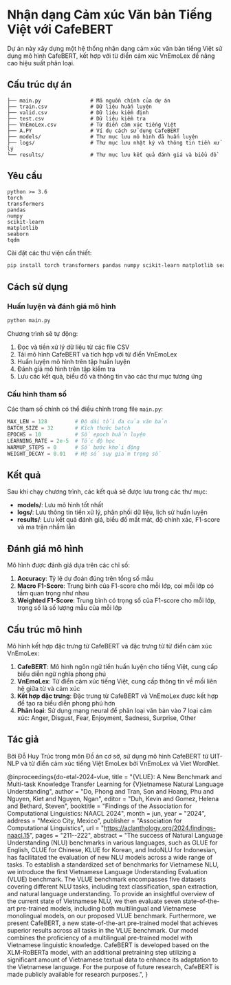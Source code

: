# Nhận dạng Cảm xúc Văn bản Tiếng Việt với CafeBERT

Dự án này xây dựng một hệ thống nhận dạng cảm xúc văn bản tiếng Việt sử dụng mô hình CafeBERT, kết hợp với từ điển cảm xúc VnEmoLex để nâng cao hiệu suất phân loại.

## Cấu trúc dự án

```
├── main.py                # Mã nguồn chính của dự án
├── train.csv              # Dữ liệu huấn luyện
├── valid.csv              # Dữ liệu kiểm định
├── test.csv               # Dữ liệu kiểm tra
├── VnEmoLex.csv           # Từ điển cảm xúc tiếng Việt
├── A.PY                   # Ví dụ cách sử dụng CafeBERT
├── models/                # Thư mục lưu mô hình đã huấn luyện
├── logs/                  # Thư mục lưu nhật ký và thông tin tiền xử lý
└── results/               # Thư mục lưu kết quả đánh giá và biểu đồ
```

## Yêu cầu

```
python >= 3.6
torch
transformers
pandas
numpy
scikit-learn
matplotlib
seaborn
tqdm
```

Cài đặt các thư viện cần thiết:

```bash
pip install torch transformers pandas numpy scikit-learn matplotlib seaborn tqdm
```

## Cách sử dụng

### Huấn luyện và đánh giá mô hình

```bash
python main.py
```

Chương trình sẽ tự động:
1. Đọc và tiền xử lý dữ liệu từ các file CSV
2. Tải mô hình CafeBERT và tích hợp với từ điển VnEmoLex
3. Huấn luyện mô hình trên tập huấn luyện
4. Đánh giá mô hình trên tập kiểm tra
5. Lưu các kết quả, biểu đồ và thông tin vào các thư mục tương ứng

### Cấu hình tham số

Các tham số chính có thể điều chỉnh trong file `main.py`:

```python
MAX_LEN = 128         # Độ dài tối đa của văn bản
BATCH_SIZE = 32       # Kích thước batch
EPOCHS = 10           # Số epoch huấn luyện
LEARNING_RATE = 2e-5  # Tốc độ học
WARMUP_STEPS = 0      # Số bước khởi động
WEIGHT_DECAY = 0.01   # Hệ số suy giảm trọng số
```

## Kết quả

Sau khi chạy chương trình, các kết quả sẽ được lưu trong các thư mục:

- **models/**: Lưu mô hình tốt nhất
- **logs/**: Lưu thông tin tiền xử lý, phân phối dữ liệu, lịch sử huấn luyện
- **results/**: Lưu kết quả đánh giá, biểu đồ mất mát, độ chính xác, F1-score và ma trận nhầm lẫn

## Đánh giá mô hình

Mô hình được đánh giá dựa trên các chỉ số:

1. **Accuracy**: Tỷ lệ dự đoán đúng trên tổng số mẫu
2. **Macro F1-Score**: Trung bình của F1-score cho mỗi lớp, coi mỗi lớp có tầm quan trọng như nhau
3. **Weighted F1-Score**: Trung bình có trọng số của F1-score cho mỗi lớp, trọng số là số lượng mẫu của mỗi lớp

## Cấu trúc mô hình

Mô hình kết hợp đặc trưng từ CafeBERT và đặc trưng từ từ điển cảm xúc VnEmoLex:

1. **CafeBERT**: Mô hình ngôn ngữ tiền huấn luyện cho tiếng Việt, cung cấp biểu diễn ngữ nghĩa phong phú
2. **VnEmoLex**: Từ điển cảm xúc tiếng Việt, cung cấp thông tin về mối liên hệ giữa từ và cảm xúc
3. **Kết hợp đặc trưng**: Đặc trưng từ CafeBERT và VnEmoLex được kết hợp để tạo ra biểu diễn phong phú hơn
4. **Phân loại**: Sử dụng mạng neural để phân loại văn bản vào 7 loại cảm xúc: Anger, Disgust, Fear, Enjoyment, Sadness, Surprise, Other

## Tác giả

Bởi Đỗ Huy Trúc trong môn Đồ án cơ sở, sử dụng mô hình CafeBERT từ UIT-NLP và từ điển cảm xúc tiếng Việt EmoLex bởi VnEmoLex và Viet WordNet.

@inproceedings{do-etal-2024-vlue,
    title = "{VLUE}: A New Benchmark and Multi-task Knowledge Transfer Learning for {V}ietnamese Natural Language Understanding",
    author = "Do, Phong  and
      Tran, Son  and
      Hoang, Phu  and
      Nguyen, Kiet  and
      Nguyen, Ngan",
    editor = "Duh, Kevin  and
      Gomez, Helena  and
      Bethard, Steven",
    booktitle = "Findings of the Association for Computational Linguistics: NAACL 2024",
    month = jun,
    year = "2024",
    address = "Mexico City, Mexico",
    publisher = "Association for Computational Linguistics",
    url = "https://aclanthology.org/2024.findings-naacl.15",
    pages = "211--222",
    abstract = "The success of Natural Language Understanding (NLU) benchmarks in various languages, such as GLUE for English, CLUE for Chinese, KLUE for Korean, and IndoNLU for Indonesian, has facilitated the evaluation of new NLU models across a wide range of tasks. To establish a standardized set of benchmarks for Vietnamese NLU, we introduce the first Vietnamese Language Understanding Evaluation (VLUE) benchmark. The VLUE benchmark encompasses five datasets covering different NLU tasks, including text classification, span extraction, and natural language understanding. To provide an insightful overview of the current state of Vietnamese NLU, we then evaluate seven state-of-the-art pre-trained models, including both multilingual and Vietnamese monolingual models, on our proposed VLUE benchmark. Furthermore, we present CafeBERT, a new state-of-the-art pre-trained model that achieves superior results across all tasks in the VLUE benchmark. Our model combines the proficiency of a multilingual pre-trained model with Vietnamese linguistic knowledge. CafeBERT is developed based on the XLM-RoBERTa model, with an additional pretraining step utilizing a significant amount of Vietnamese textual data to enhance its adaptation to the Vietnamese language. For the purpose of future research, CafeBERT is made publicly available for research purposes.",
}
